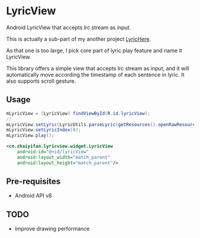 LyricView
=========
Android LyricView that accepts lrc stream as input.

This is actually a sub-part of my another project [LyricHere](https://github.com/markzhai/LyricHere).

As that one is too large, I pick core part of lyric play feature and name it LyricView.

This library offers a simple view that accepts lrc stream as input, and it will automatically move according the timestamp of each sentence in lyric. It also supports scroll gesture.

Usage
-----
```java
mLyricView = (LyricView) findViewById(R.id.lyricView);
// 
mLyricView.setLyric(LyricUtils.parseLyric(getResources().openRawResource(R.raw.testfile), "UTF-8"));
mLyricView.setLyricIndex(0);
mLyricView.play();
```

```xml
<cn.zhaiyifan.lyricview.widget.LyricView
    android:id="@+id/lyricView"
    android:layout_width="match_parent"
    android:layout_height="match_parent"/>
```

Pre-requisites
--------------

- Android API v8

TODO
----

- Improve drawing performance
